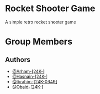 
# Rocket Shooter Game

A simple retro rocket shooter game

# Group Members


## Authors

- [@Arham-[24K-]](https://www.github.com/)
- [@Hasnain-[24K-]](https://www.github.com/)
- [@Ibrahim-[24K-0649]](https://www.github.com/)
- [@Obaid-[24K-]](https://www.github.com/)

